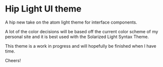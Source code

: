 # Hip Light UI theme

A hip new take on the atom light theme for interface components.

A lot of the color decisions will be based off the current color scheme of my personal site and it is best used with the Solarized Light Syntax Theme.

This theme is a work in progress and will hopefully be finished when I have time.

Cheers!
